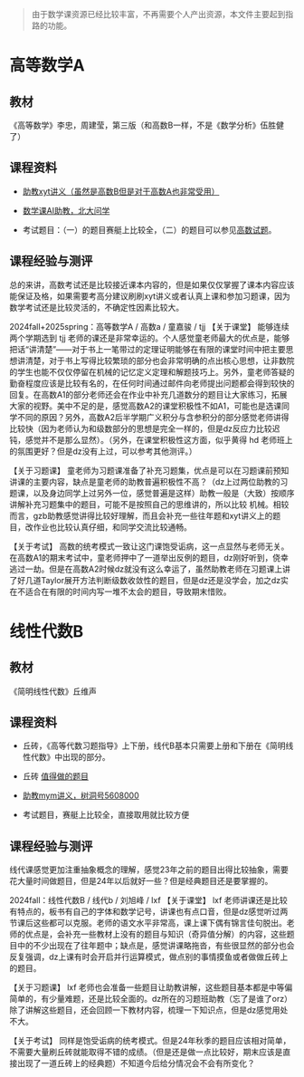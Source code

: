 > 由于数学课资源已经比较丰富，不再需要个人产出资源，本文件主要起到指路的功能。

# 高等数学A

## 教材 

《高等数学》李忠，周建莹，第三版（和高数B一样，不是《数学分析》伍胜健了）

## 课程资料

- [助教xyt讲义（虽然是高数B但是对于高数A也非常受用）](https://darkoxie.github.io/)

- [数学课AI助教，北大问学](https://ask.pku.edu.cn)

- 考试题目：（一）的题目赛艇上比较全，（二）的题目可以参见[高数试题](高等数学A（二）期中期末试题.pdf)。

## 课程经验与测评

总的来讲，高数考试还是比较接近课本内容的，但是如果仅仅掌握了课本内容应该能保证及格，如果需要考高分建议刷刷xyt讲义或者认真上课和参加习题课，因为数学考试还是比较灵活的，不确定性因素比较大。

2024fall+2025spring：高等数学A / 高数a / 童嘉骏 / tjj
【关于课堂】
能够连续两个学期选到 tjj 老师的课还是非常幸运的。个人感觉童老师最大的优点是，能够把话“讲清楚”——对于书上一笔带过的定理证明能够在有限的课堂时间中把主要思想讲清楚，对于书上写得比较繁琐的部分也会非常明确的点出核心思想，让非数院的学生也能不仅仅停留在机械的记忆定义定理和解题技巧上。另外，童老师答疑的勤奋程度应该是比较有名的，在任何时间通过邮件向老师提出问题都会得到较快的回复。在高数A1的部分老师还会在作业中补充几道数分的题目让大家练习，拓展大家的视野。美中不足的是，感觉高数A2的课堂积极性不如A1，可能也是选课同学不同的原因？另外，高数A2后半学期广义积分与含参积分的部分感觉老师讲得比较快（因为老师认为和级数部分的思想是完全一样的，但是dz反应力比较迟钝，感觉并不是那么显然）。（另外，在课堂积极性这方面，似乎黄得 hd 老师班上的氛围更好？但是dz没有上过，可以参考其他测评。）

【关于习题课】
童老师为习题课准备了补充习题集，优点是可以在习题课前预知讲课的主要内容，缺点是童老师的助教普遍积极性不高？（dz上过两位助教的习题课，以及身边同学上过另外一位，感觉普遍是这样）助教一般是（大致）按顺序讲解补充习题集中的题目，可能不是按照自己的思维讲的，所以比较 机械。相较而言，gzb助教感觉讲得比较好理解，而且会补充一些往年题和xyt讲义上的题目，改作业也比较认真仔细，和同学交流比较通畅。

【关于考试】
高数的统考模式一致让这门课饱受诟病，这一点显然与老师无关。在高数A1的期末考试中，童老师押中了一道举出反例的题目，dz刚好听到，侥幸逃过一劫。但是在高数A2时候dz就没有这么幸运了，虽然助教老师在习题课上讲了好几道Taylor展开方法判断级数收敛性的题目，但是dz还是没学会，加之dz实在不适合在有限的时间内写一堆不太会的题目，导致期末惜败。

# 线性代数B

## 教材
《简明线性代数》丘维声

## 课程资料

- 丘砖，《高等代数习题指导》上下册，线代B基本只需要上册和下册在《简明线性代数》中出现的部分。

- 丘砖 [值得做的题目](丘砖索引.md)

- [助教mym讲义，树洞号5608000](https://disk.pku.edu.cn/link/AABA702FA73A9B430A96BA821ED1DE5E23)
  
- 考试题目，赛艇上比较全，直接取用就比较方便

## 课程经验与测评

线代课感觉更加注重抽象概念的理解，感觉23年之前的题目出得比较抽象，需要花大量时间做题目，但是24年以后就好一些？但是经典题目还是要掌握的。

 2024fall：线性代数B / 线代b / 刘旭峰 / lxf
【关于课堂】
lxf 老师讲课还是比较有特点的，板书有自己的字体和数学记号，讲课也有点口音，但是dz感觉听过两节课后这些都可以克服。老师的语文水平非常高，课上课下偶有锦言佳句脱出。老师的优点是，会补充一些教材上没有的题目与知识（奇异值分解）的内容，这些题目中的不少出现在了往年题中；缺点是，感觉讲课略拖沓，有些很显然的部分也会反复强调，dz上课有时会开启并行运算模式，做点别的事情摸鱼或者做做丘砖上的题目。

【关于习题课】
lxf 老师也会准备一些题目让助教讲解，这些题目基本都是中等偏简单的，有少量难题，还是比较全面的。dz所在的习题班助教（忘了是谁了orz）除了讲解这些题目，还会回顾一下教材内容，梳理一下知识点，但是dz感觉用处不大。

【关于考试】
同样是饱受诟病的统考模式。但是24年秋季的题目应该相对简单，不需要大量刷丘砖就能取得不错的成绩。（但是还是做一点比较好，期末应该是直接出现了一道丘砖上的经典题）不知道今后给分情况会不会有所变化？